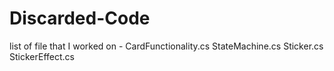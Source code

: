 # Discarded-Code

list of file that I worked on -
CardFunctionality.cs
StateMachine.cs
Sticker.cs
StickerEffect.cs
